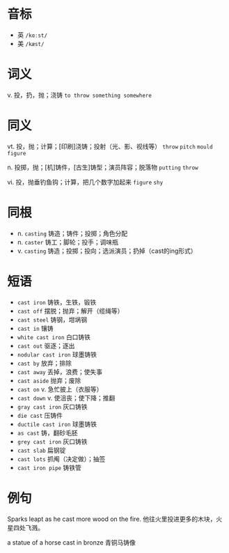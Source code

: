 # 音标

- 英 `/kɑːst/`
- 美 `/kæst/`

# 词义

v. 投，扔，抛；浇铸
`to throw something somewhere`

# 同义

vt. 投，抛；计算；[印刷]浇铸；投射（光、影、视线等）
`throw` `pitch` `mould` `figure`

n. 投掷，抛；[机]铸件，[古生]铸型；演员阵容；脱落物
`putting` `throw`

vi. 投，抛垂钓鱼钩；计算，把几个数字加起来
`figure` `shy`

# 同根

- n. `casting` 铸造；铸件；投掷；角色分配
- n. `caster` 铸工；脚轮；投手；调味瓶
- v. `casting` 铸造；投掷；投向；选派演员；扔掉（cast的ing形式）

# 短语

- `cast iron` 铸铁，生铁，锻铁
- `cast off` 摆脱；抛弃；解开（缆绳等）
- `cast steel` 铸钢，坩埚钢
- `cast in` 镶铸
- `white cast iron` 白口铸铁
- `cast out` 驱逐；逐出
- `nodular cast iron` 球墨铸铁
- `cast by` 放弃；排除
- `cast away` 丢掉，浪费；使失事
- `cast aside` 抛弃；废除
- `cast on` v. 急忙披上（衣服等）
- `cast down` v. 使沮丧；使下降；推翻
- `gray cast iron` 灰口铸铁
- `die cast` 压铸件
- `ductile cast iron` 球墨铸铁
- `as cast` 铸，翻砂毛胚
- `grey cast iron` 灰口铸铁
- `cast slab` 扁钢锭
- `cast lots` 抓阄（决定做）；抽签
- `cast iron pipe` 铸铁管

# 例句

Sparks leapt as he cast more wood on the fire.
他往火里投进更多的木块，火星四处飞溅。

a statue of a horse cast in bronze
青铜马铸像


